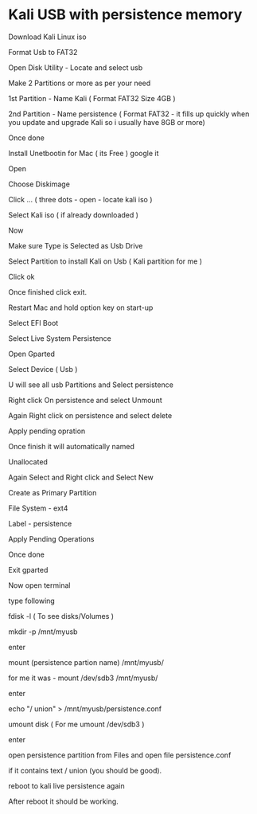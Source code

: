 # Kali USB with persistence memory

Download Kali Linux iso

Format Usb to FAT32

Open Disk Utility - Locate and select usb

Make 2 Partitions or more as per your need

1st Partition - Name Kali \( Format FAT32 Size 4GB \)

2nd Partition - Name persistence \( Format FAT32 - it fills up quickly when you update and upgrade Kali so i usually have 8GB or more\)

Once done

Install Unetbootin for Mac \( its Free \) google it

Open

Choose Diskimage

Click ... \( three dots - open - locate kali iso \)

Select Kali iso \( if already downloaded \)

Now

Make sure Type is Selected as Usb Drive

Select Partition to install Kali on Usb \( Kali partition for me \)

Click ok

Once finished click exit.

Restart Mac and hold option key on start-up

Select EFI Boot

Select Live System Persistence

Open Gparted

Select Device \( Usb \)

U will see all usb Partitions and Select persistence

Right click On persistence and select Unmount

Again Right click on persistence and select delete

Apply pending opration

Once finish it will automatically named

Unallocated

Again Select and Right click and Select New

Create as Primary Partition

File System - ext4

Label - persistence

Apply Pending Operations

Once done

Exit gparted

Now open terminal

type following

fdisk -l \( To see disks/Volumes \)

mkdir -p /mnt/myusb

enter

mount \(persistence partion name\) /mnt/myusb/

for me it was - mount /dev/sdb3 /mnt/myusb/

enter

echo "/ union" &gt; /mnt/myusb/persistence.conf

umount disk \( For me umount /dev/sdb3 \)

enter

open persistence partition from Files and open file persistence.conf

if it contains text / union \(you should be good\).

reboot to kali live persistence again

After reboot it should be working.



